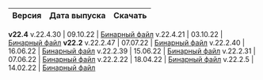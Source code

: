 Версия |  Дата выпуска | Скачать
:--- | :--- | :---
**v22.4**
v.22.4.30 | 09.10.22 | [Бинарный файл](https://binaries.ydb.tech/release/22.4.30/ydbd-22.4.30-linux-amd64.tar.gz)
v.22.4.21 | 03.10.22 | [Бинарный файл](https://binaries.ydb.tech/release/22.4.21/ydbd-22.4.21-linux-amd64.tar.gz)
**v22.2**
v.22.2.47 | 07.07.22 | [Бинарный файл](https://binaries.ydb.tech/release/22.2.47/ydbd-22.2.47-linux-amd64.tar.gz)
v.22.2.40 | 16.06.22 | [Бинарный файл](https://binaries.ydb.tech/release/22.2.40/ydbd-22.2.40-linux-amd64.tar.gz)
v.22.2.39 | 15.06.22 | [Бинарный файл](https://binaries.ydb.tech/release/22.2.39/ydbd-22.2.39-linux-amd64.tar.gz)
v.22.2.31 | 07.06.22 | [Бинарный файл](https://binaries.ydb.tech/release/22.2.31/ydbd-22.2.31-linux-amd64.tar.gz)
v.22.2.22 | 18.04.22 | [Бинарный файл](https://binaries.ydb.tech/release/22.2.22/ydbd-22.2.22-linux-amd64.tar.gz)
v.22.2.5 | 14.02.22 | [Бинарный файл](https://binaries.ydb.tech/release/22.2.5/ydbd-22.2.5-linux-amd64.tar.gz)

